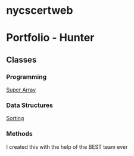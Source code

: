 # nycscertweb

# Portfolio - Hunter

## Classes
### Programming
[Super Array](https://github.com/hunter-teacher-cert/cohort-3-summer-work-acassara13/blob/cf3c2a0528cc5d49c952e4a611d640a72032b98a/programming/6/SuperArrayDriver.java)
### Data Structures
[Sorting](https://github.com/hunter-teacher-cert/cohort-3-summer-work-acassara13/blob/cf3c2a0528cc5d49c952e4a611d640a72032b98a/ds/Sorting/SortSearch.java)


### Methods


I created this with the help of the BEST team ever
